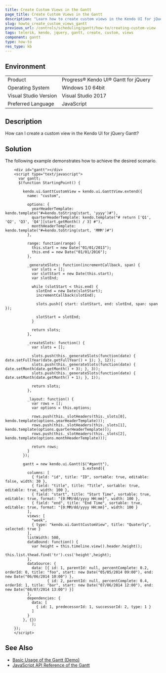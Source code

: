 ```yaml
---
title: Create Custom Views in the Gantt
page_title: Create Custom Views in the Gantt
description: "Learn how to create custom views in the Kendo UI for jQuery Gantt component."
slug: howto_create_custom_views_gantt
previous_url: /controls/scheduling/gantt/how-to/creating-custom-view
tags: telerik, kendo, jquery, gantt, create, custom, views
component: gantt
type: how-to
res_type: kb
---
```


## Environment

<table>
 <tr>
  <td>Product</td>
  <td>Progress® Kendo UI® Gantt for jQuery</td>
 </tr>
 <tr>
  <td>Operating System</td>
  <td>Windows 10 64bit</td>
 </tr>
 <tr>
  <td>Visual Studio Version</td>
  <td>Visual Studio 2017</td>
 </tr>
 <tr>
  <td>Preferred Language</td>
  <td>JavaScript</td>
 </tr>
</table>

## Description

How can I create a custom view in the Kendo UI for jQuery Gantt?

## Solution

The following example demonstrates how to achieve the desired scenario.

```dojo
    <div id="gantt"></div>
    <script type="text/javascript">
      var gantt;
      $(function StartingPoint() {

        kendo.ui.GanttCustomView = kendo.ui.GanttView.extend({
          name: "custom",

          options: {
            yearHeaderTemplate: kendo.template("#=kendo.toString(start, 'yyyy')#"),
            quarterHeaderTemplate: kendo.template("# return ['Q1', 'Q2', 'Q3', 'Q4'][start.getMonth() / 3] #"),
            monthHeaderTemplate: kendo.template("#=kendo.toString(start, 'MMM')#")
          },

          range: function(range) {
            this.start = new Date("01/01/2013");
            this.end = new Date("01/01/2016");
          },

          _generateSlots: function(incrementCallback, span) {
            var slots = [];
            var slotStart = new Date(this.start);
            var slotEnd;

            while (slotStart < this.end) {
              slotEnd = new Date(slotStart);
              incrementCallback(slotEnd);

              slots.push({ start: slotStart, end: slotEnd, span: span });

              slotStart = slotEnd;
            }

            return slots;
          },

          _createSlots: function() {
            var slots = [];

            slots.push(this._generateSlots(function(date) { date.setFullYear(date.getFullYear() + 1); }, 12));
            slots.push(this._generateSlots(function(date) { date.setMonth(date.getMonth() + 3); }, 3));
            slots.push(this._generateSlots(function(date) { date.setMonth(date.getMonth() + 1); }, 1));

            return slots;
          },

          _layout: function() {
            var rows = [];
            var options = this.options;

            rows.push(this._slotHeaders(this._slots[0], kendo.template(options.yearHeaderTemplate)));
            rows.push(this._slotHeaders(this._slots[1], kendo.template(options.quarterHeaderTemplate)));
            rows.push(this._slotHeaders(this._slots[2], kendo.template(options.monthHeaderTemplate)));

            return rows;
          }
        });

        gantt = new kendo.ui.Gantt($("#gantt"),
                                   $.extend({
          columns: [
            { field: "id", title: "ID", sortable: true, editable: false, width: 30 },
            { field: "title", title: "Title", sortable: true, editable: true, width: 100 },
            { field: "start", title: "Start Time", sortable: true, editable: true, format: "{0:MM/dd/yyyy HH:mm}", width: 100 },
            { field: "end", title: "End Time", sortable: true, editable: true, format: "{0:MM/dd/yyyy HH:mm}", width: 100 }
          ],
          views: [
            "week",
            { type: "kendo.ui.GanttCustomView", title: "Quaterly", selected: true }
          ],
          listWidth: 500,
          dataBound: function() {
            var height = this.timeline.view().header.height();
						this.list.thead.find('tr').css('height',height);
          },
          dataSource: {
            data: [{ id: 1, parentId: null, percentComplete: 0.2, orderId: 0, title: "foo", start: new Date("05/05/2014 09:00"), end: new Date("06/06/2014 10:00") },
                   { id: 2, parentId: null, percentComplete: 0.4, orderId: 1, title: "bar", start: new Date("07/06/2014 12:00"), end: new Date("08/07/2014 13:00") }]
          },
          dependencies: {
            data: [
              { id: 1, predecessorId: 1, successorId: 2, type: 1 }
            ]
          }
        }, {})
			);
    });
    </script>
```

## See Also

* [Basic Usage of the Gantt (Demo)](https://demos.telerik.com/kendo-ui/gantt/index)
* [JavaScript API Reference of the Gantt](/api/javascript/ui/gantt)

